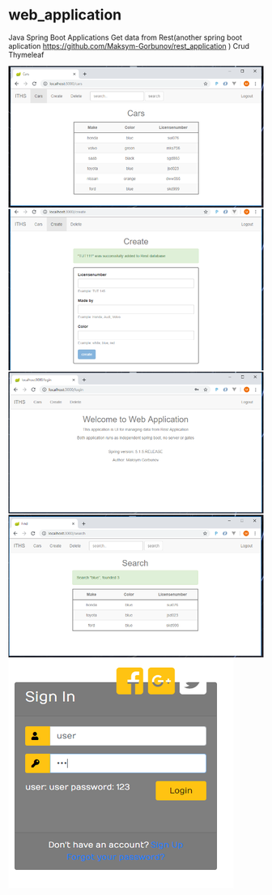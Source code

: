 # web_application

Java Spring Boot Applications
Get data from Rest(another spring boot aplication https://github.com/Maksym-Gorbunov/rest_application )
Crud 
Thymeleaf

![](info/page1.PNG)
![](info/page2.PNG)
![](info/page3.PNG)
![](info/page4.PNG)
![](info/page5.PNG)
